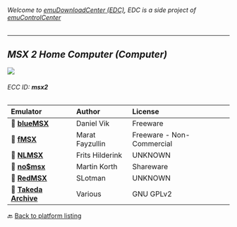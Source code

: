 ###### Welcome to [emuDownloadCenter (EDC)](https://github.com/PhoenixInteractiveNL/emuDownloadCenter/wiki/), EDC is a side project of [emuControlCenter](https://github.com/PhoenixInteractiveNL/emuControlCenter/wiki/)
***
## _MSX 2 Home Computer (Computer)_
![](https://raw.githubusercontent.com/wiki/PhoenixInteractiveNL/emuDownloadCenter/images_platform/ecc_msx2_teaser.png)
###### ECC ID: **msx2**

| Emulator   | Author      | License     |
|:-----------|:------------|:------------|
| :file_folder: [**blueMSX**](https://github.com/PhoenixInteractiveNL/emuDownloadCenter/wiki/Emulator-bluemsx#menu) | Daniel Vik | Freeware |
| :file_folder: [**fMSX**](https://github.com/PhoenixInteractiveNL/emuDownloadCenter/wiki/Emulator-fmsx#menu) | Marat Fayzullin | Freeware - Non-Commercial |
| :file_folder: [**NLMSX**](https://github.com/PhoenixInteractiveNL/emuDownloadCenter/wiki/Emulator-nlmsx#menu) | Frits Hilderink | UNKNOWN |
| :file_folder: [**no$msx**](https://github.com/PhoenixInteractiveNL/emuDownloadCenter/wiki/Emulator-nomsx#menu) | Martin Korth | Shareware |
| :file_folder: [**RedMSX**](https://github.com/PhoenixInteractiveNL/emuDownloadCenter/wiki/Emulator-redmsx#menu) | SLotman | UNKNOWN |
| :file_folder: [**Takeda Archive**](https://github.com/PhoenixInteractiveNL/emuDownloadCenter/wiki/Emulator-takeda#menu) | Various | GNU GPLv2 |

:back: [Back to platform listing](https://github.com/PhoenixInteractiveNL/emuDownloadCenter/wiki/EDC-Platform-List)
